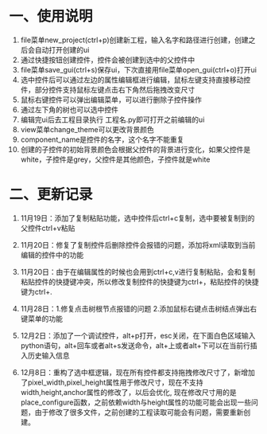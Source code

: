 
# 一、使用说明
1. file菜单new_project(ctrl+p)创建新工程，输入名字和路径进行创建，创建之后会自动打开创建的ui
2. 通过快捷按钮创建控件，控件会被创建到选中的父控件中
3. file菜单save_gui(ctrl+s)保存ui，下次直接用file菜单open_gui(ctrl+o)打开ui
4. 选中控件后可以通过左边的属性编辑框进行编辑，鼠标左键支持直接移动控件，部分控件支持鼠标左键点击右下角然后拖拽改变尺寸
5. 鼠标右键控件可以弹出编辑菜单，可以进行删除子控件操作
6. 通过左下角的树也可以选中控件
7. 编辑完ui后去工程目录执行 工程名.py即可打开之前编辑的ui
8. view菜单change_theme可以更改背景颜色
9. component_name是控件的名字，这个名字不能重复
10. 创建的子控件的初始背景颜色会根据父控件的背景进行变化，如果父控件是white，子控件是grey，父控件是其他颜色，子控件就是white

# 二、更新记录
1.  11月19日：添加了复制粘贴功能，选中控件后ctrl+c复制，选中要被复制到的父控件ctrl+v粘贴
2.  11月20日：修复了复制控件后删除控件会报错的问题，添加将xml读取到当前编辑的控件中的功能
3.  11月20日：由于在编辑属性的时候也会用到ctrl+c,v进行复制粘贴，会和复制粘贴控件的快捷键冲突，所以修改复制控件的快捷键为ctrl+，粘贴控件的快捷键为ctrl+.
4.  11月28日：1.修复点击树根节点报错的问题 2.添加鼠标右键点击树结点弹出右键菜单的功能
5.  12月2日：添加了一个调试控件，alt+p打开，esc关闭，在下面白色区域输入python语句，alt+回车或者alt+s发送命令，alt+上或者alt+下可以在当前行插入历史输入信息

6.  12月8日：重构了选中框逻辑，现在所有控件都支持拖拽修改尺寸了，新增加了pixel_width,pixel_height属性用于修改尺寸，现在不支持width,height,anchor属性的修改了，以后会优化, 现在修改尺寸用的是place_configure函数，之前依赖width与height属性的功能可能会出现一些问题，由于修改了很多文件，之前创建的工程读取可能会有问题，需要重新创建。


